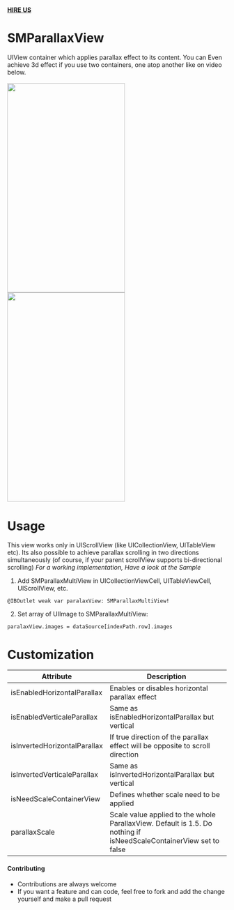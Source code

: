 #### [HIRE US](http://vrgsoft.net/)
# SMParallaxView
UIView container which applies parallax effect to its content.
You can Even achieve 3d effect if you use two containers, one atop another like on video below.</br></br>
<img src="https://github.com/VRGsoftUA/SMParallaxView/blob/master/scroll1.gif" width="270" height="480" />
<img src="https://github.com/VRGsoftUA/SMParallaxView/blob/master/scroll2.gif" width="270" height="480" />
# Usage
This view works only in UIScrollView (like UICollectionView, UITableView etc).
Its also possible to achieve parallax scrolling in two directions simultaneously (of course, if your parent scrollView supports bi-directional scrolling)
*For a working implementation, Have a look at the Sample*
1. Add SMParallaxMultiView in UICollectionViewCell, UITableViewCell, UIScrollView, etc.
```
@IBOutlet weak var paralaxView: SMParallaxMultiView!
```
2. Set array of UIImage to SMParallaxMultiView:
```
paralaxView.images = dataSource[indexPath.row].images
```
# Customization
| Attribute | Description |
| ------------- | ------------- |
| isEnabledHorizontalParallax | Enables or disables horizontal parallax effect |
| isEnabledVerticaleParallax | Same as isEnabledHorizontalParallax but vertical |
| isInvertedHorizontalParallax | If true direction of the parallax effect will be opposite to scroll direction |
| isInvertedVerticaleParallax | Same as isInvertedHorizontalParallax but vertical |
| isNeedScaleContainerView | Defines whether scale need to be applied |
| parallaxScale | Scale value applied to the whole ParallaxView. Default is 1.5. Do nothing if isNeedScaleContainerView set to false |

#### Contributing
* Contributions are always welcome
* If you want a feature and can code, feel free to fork and add the change yourself and make a pull request

